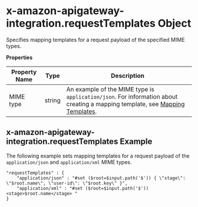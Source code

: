# x\-amazon\-apigateway\-integration\.requestTemplates Object<a name="api-gateway-swagger-extensions-integration-requestTemplates"></a>

 Specifies mapping templates for a request payload of the specified MIME types\. 


**Properties**  

| Property Name | Type | Description | 
| --- | --- | --- | 
| MIME type | string |   An example of the MIME type is `application/json`\. For information about creating a mapping template, see [Mapping Templates](rest-api-data-transformations.md#models-mappings-mappings)\.   | 

## x\-amazon\-apigateway\-integration\.requestTemplates Example<a name="api-gateway-swagger-extensions-request-template-example"></a>

 The following example sets mapping templates for a request payload of the `application/json` and `application/xml` MIME types\. 

```
"requestTemplates" : {
    "application/json" : "#set ($root=$input.path('$')) { \"stage\": \"$root.name\", \"user-id\": \"$root.key\" }",
    "application/xml" : "#set ($root=$input.path('$')) <stage>$root.name</stage> "
}
```